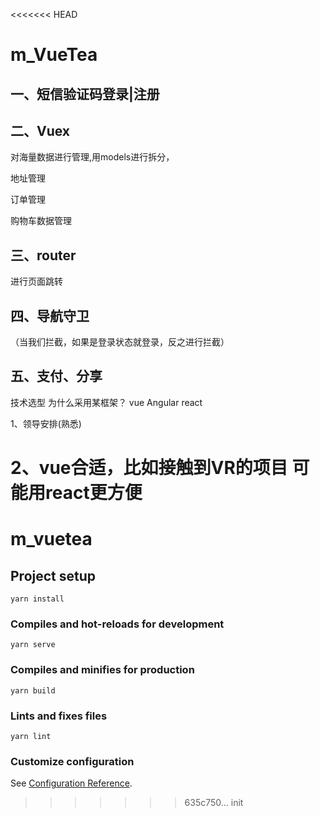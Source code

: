 <<<<<<< HEAD
# m_VueTea

## 一、短信验证码登录|注册

## 二、Vuex 

对海量数据进行管理,用models进行拆分， 

地址管理 

订单管理

购物车数据管理

## 三、router 

进行页面跳转 

## 四、导航守卫

（当我们拦截，如果是登录状态就登录，反之进行拦截） 

## 五、支付、分享 

技术选型 为什么采用某框架？ vue Angular react 

1、领导安排(熟悉) 

2、vue合适，比如接触到VR的项目 可能用react更方便 
=======
# m_vuetea

## Project setup
```
yarn install
```

### Compiles and hot-reloads for development
```
yarn serve
```

### Compiles and minifies for production
```
yarn build
```

### Lints and fixes files
```
yarn lint
```

### Customize configuration
See [Configuration Reference](https://cli.vuejs.org/config/).
>>>>>>> 635c750... init
